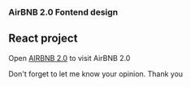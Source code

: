### AirBNB 2.0 Fontend design

## React project
Open [AIRBNB 2.0](https://effulgent-khapse-a8e716.netlify.app/) to visit AirBNB 2.0

Don't forget to let me know your opinion.
Thank you
